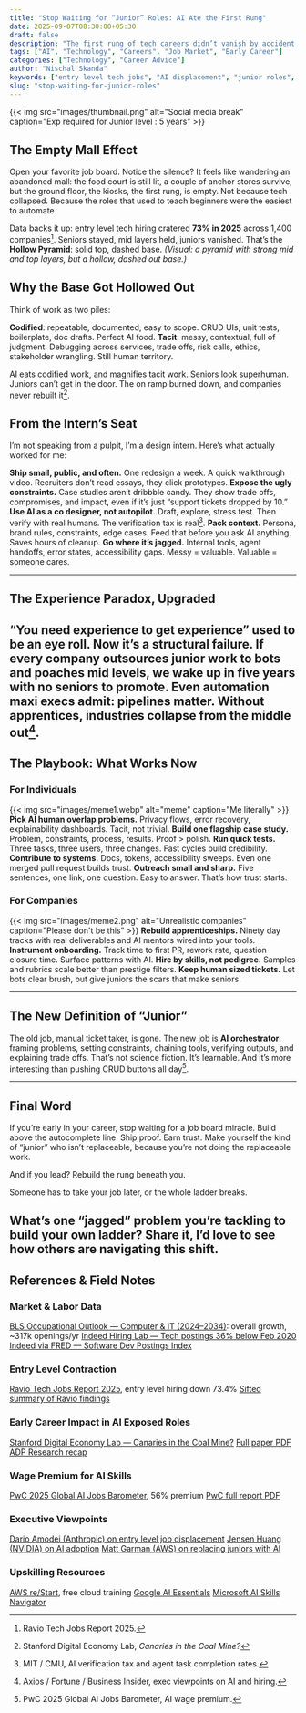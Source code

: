 ```yaml
---
title: "Stop Waiting for “Junior” Roles: AI Ate the First Rung"
date: 2025-09-07T08:30:00+05:30
draft: false
description: "The first rung of tech careers didn’t vanish by accident. AI bulldozed the training wheels—and here’s how to build your own ladder."
tags: ["AI", "Technology", "Careers", "Job Market", "Early Career"]
categories: ["Technology", "Career Advice"]
author: "Nischal Skanda"
keywords: ["entry level tech jobs", "AI displacement", "junior roles", "apprenticeships", "early career playbook"]
slug: "stop-waiting-for-junior-roles"
---
```

{{< img src="images/thumbnail.png" alt="Social media break" caption="Exp required for Junior level : 5 years" >}}
## The Empty Mall Effect

Open your favorite job board. Notice the silence? It feels like wandering an abandoned mall: the food court is still lit, a couple of anchor stores survive, but the ground floor, the kiosks, the first rung, is empty. Not because tech collapsed. Because the roles that used to teach beginners were the easiest to automate.

Data backs it up: entry level tech hiring cratered **73% in 2025** across 1,400 companies[^1]. Seniors stayed, mid layers held, juniors vanished. That’s the **Hollow Pyramid**: solid top, dashed base.
*(Visual: a pyramid with strong mid and top layers, but a hollow, dashed out base.)*

## Why the Base Got Hollowed Out

Think of work as two piles:

**Codified**: repeatable, documented, easy to scope. CRUD UIs, unit tests, boilerplate, doc drafts. Perfect AI food.
**Tacit**: messy, contextual, full of judgment. Debugging across services, trade offs, risk calls, ethics, stakeholder wrangling. Still human territory.

AI eats codified work, and magnifies tacit work. Seniors look superhuman. Juniors can’t get in the door. The on ramp burned down, and companies never rebuilt it[^2].


## From the Intern’s Seat

I’m not speaking from a pulpit, I’m a design intern. Here’s what actually worked for me:

**Ship small, public, and often.** One redesign a week. A quick walkthrough video. Recruiters don’t read essays, they click prototypes.
**Expose the ugly constraints.** Case studies aren’t dribbble candy. They show trade offs, compromises, and impact, even if it’s just “support tickets dropped by 10.”
**Use AI as a co designer, not autopilot.** Draft, explore, stress test. Then verify with real humans. The verification tax is real[^3].
**Pack context.** Persona, brand rules, constraints, edge cases. Feed that before you ask AI anything. Saves hours of cleanup.
**Go where it’s jagged.** Internal tools, agent handoffs, error states, accessibility gaps. Messy = valuable. Valuable = someone cares.

---

## The Experience Paradox, Upgraded

“You need experience to get experience” used to be an eye roll. Now it’s a structural failure. If every company outsources junior work to bots and poaches mid levels, we wake up in five years with no seniors to promote. Even automation maxi execs admit: pipelines matter. Without apprentices, industries collapse from the middle out[^4].
---
## The Playbook: What Works Now

### For Individuals
{{< img src="images/meme1.webp" alt="meme" caption="Me literally" >}}
**Pick AI human overlap problems.** Privacy flows, error recovery, explainability dashboards. Tacit, not trivial.
**Build one flagship case study.** Problem, constraints, process, results. Proof > polish.
**Run quick tests.** Three tasks, three users, three changes. Fast cycles build credibility.
**Contribute to systems.** Docs, tokens, accessibility sweeps. Even one merged pull request builds trust.
**Outreach small and sharp.** Five sentences, one link, one question. Easy to answer. That’s how trust starts.

### For Companies
{{< img src="images/meme2.png" alt="Unrealistic companies" caption="Please don't be this" >}}
**Rebuild apprenticeships.** Ninety day tracks with real deliverables and AI mentors wired into your tools.
**Instrument onboarding.** Track time to first PR, rework rate, question closure time. Surface patterns with AI.
**Hire by skills, not pedigree.** Samples and rubrics scale better than prestige filters.
**Keep human sized tickets.** Let bots clear brush, but give juniors the scars that make seniors.

---

## The New Definition of “Junior”

The old job, manual ticket taker, is gone. The new job is **AI orchestrator**: framing problems, setting constraints, chaining tools, verifying outputs, and explaining trade offs. That’s not science fiction. It’s learnable. And it’s more interesting than pushing CRUD buttons all day[^5].

---

## Final Word

If you’re early in your career, stop waiting for a job board miracle. Build above the autocomplete line. Ship proof. Earn trust. Make yourself the kind of “junior” who isn’t replaceable, because you’re not doing the replaceable work.

And if you lead? Rebuild the rung beneath you.

Someone has to take your job later, or the whole ladder breaks.

**What’s one “jagged” problem you’re tackling to build your own ladder? Share it, I’d love to see how others are navigating this shift.**
---
## References & Field Notes

### Market & Labor Data

[BLS Occupational Outlook — Computer & IT (2024–2034)](https://www.bls.gov/ooh/computer-and-information-technology): overall growth, \~317k openings/yr
[Indeed Hiring Lab — Tech postings 36% below Feb 2020](https://www.hiringlab.org/2025/07/30/the-us-tech-hiring-freeze-continues)
[Indeed via FRED — Software Dev Postings Index](https://fred.stlouisfed.org/series/IHLIDXUSTPSOFTDEVE)

### Entry Level Contraction

[Ravio Tech Jobs Report 2025](https://ravio.com/tech-jobs-report-2025), entry level hiring down 73.4%
[Sifted summary of Ravio findings](https://sifted.eu/articles/entry-level-tech-jobs-ai)

### Early Career Impact in AI Exposed Roles

[Stanford Digital Economy Lab — Canaries in the Coal Mine?](https://digitaleconomy.stanford.edu/publications/canaries-in-the-coal-mine/)
[Full paper PDF](https://digitaleconomy.stanford.edu/wp-content/uploads/2025/08/Canaries_BrynjolfssonChandarChen.pdf)
[ADP Research recap](https://adpresearch.com/yes-ai-is-affecting-employment-heres-the-data/)

### Wage Premium for AI Skills

[PwC 2025 Global AI Jobs Barometer](https://www.pwc.com/gx/en/issues/artificial-intelligence/ai-jobs-barometer.html), 56% premium
[PwC full report PDF](https://www.pwc.com/gx/en/issues/artificial-intelligence/job-barometer/2025/report.pdf)

### Executive Viewpoints

[Dario Amodei (Anthropic) on entry level job displacement](https://www.axios.com/2025/05/28/ai-jobs-white-collar-unemployment-anthropic)
[Jensen Huang (NVIDIA) on AI adoption](https://fortune.com/2025/05/29/billionaire-nvidia-ceo-jensen-huang-ai-replace-jobs-if-technology-not-embraced/)
[Matt Garman (AWS) on replacing juniors with AI](https://www.businessinsider.com/amazon-cloud-chief-replacing-junior-staff-ai-matt-garman-2025-8)

### Upskilling Resources

[AWS re/Start](https://aws.amazon.com/training/restart/), free cloud training
[Google AI Essentials](https://grow.google/ai-essentials/)
[Microsoft AI Skills Navigator](https://aiskillsnavigator.microsoft.com)


[^1]: Ravio Tech Jobs Report 2025.

[^2]: Stanford Digital Economy Lab, *Canaries in the Coal Mine?*

[^3]: MIT / CMU, AI verification tax and agent task completion rates.

[^4]: Axios / Fortune / Business Insider, exec viewpoints on AI and hiring.

[^5]: PwC 2025 Global AI Jobs Barometer, AI wage premium.


